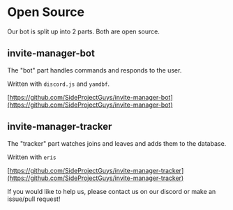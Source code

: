 # Open Source

Our bot is split up into 2 parts. Both are open source.

## invite-manager-bot

The "bot" part handles commands and responds to the user.

Written with `discord.js` and `yamdbf`.

[https://github.com/SideProjectGuys/invite-manager-bot](https://github.com/SideProjectGuys/invite-manager-bot)

## invite-manager-tracker

The "tracker" part watches joins and leaves and adds them to the database.

Written with `eris`

[https://github.com/SideProjectGuys/invite-manager-tracker](https://github.com/SideProjectGuys/invite-manager-tracker)

If you would like to help us, please contact us on our discord or make an issue/pull request!
